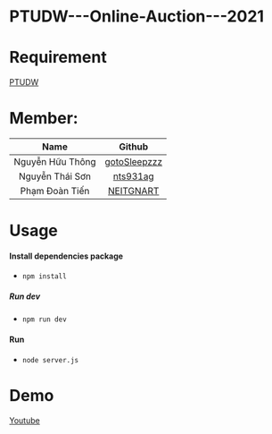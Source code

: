 # PTUDW---Online-Auction---2021

# Requirement
[PTUDW](https://hackmd.io/@nndkhoa9/BJKMTpH5r)

# Member:

|Name|Github|
|:-:|:-:|
|Nguyễn Hữu Thông|[gotoSleepzzz](https://github.com/gotoSleepzzz)|
|Nguyễn Thái Sơn |[nts931ag](https://github.com/nts931ag)|
|Phạm Đoàn Tiến  |[NEITGNART](https://github.com/NEITGNART)|

# Usage
#### Install dependencies package
  - `npm install`
##### Run dev
  - `npm run dev`
#### Run
  - `node server.js`

# Demo
[Youtube](https://www.youtube.com/watch?v=w9DdiEaIdLg)
